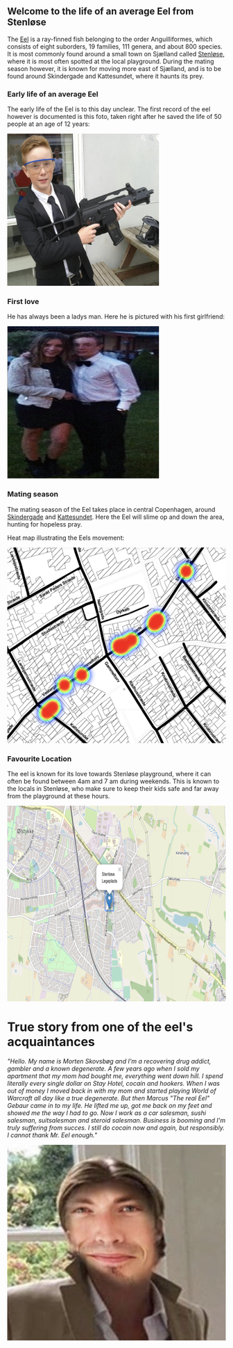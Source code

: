 ## Welcome to the life of an average Eel from Stenløse

The [Eel](https://en.wikipedia.org/wiki/Eel) is a ray-finned fish belonging to the order Anguilliformes, which consists of eight suborders, 19 families, 111 genera, and about 800 species. It is most commonly found around a small town on Sjælland called [Stenløse](https://da.wikipedia.org/wiki/Stenl%C3%B8se), where it is most often spotted at the local playground. During the mating season however, it is known for moving more east of Sjælland, and is to be found around Skindergade and Kattesundet, where it haunts its prey.





### Early life of an average Eel

The early life of the Eel is to this day unclear. The first record of the eel however is documented is this foto, taken right after he saved the life of 50 people at an age of 12 years:

<img src="eelbadboy.png" width="350" height="350">



### First love 
He has always been a ladys man. Here he is pictured with his first girlfriend:


<img src="eeldamer.png" width="350" height="350">


### Mating season

The mating season of the Eel takes place in central Copenhagen, around [Skindergade](https://www.facebook.com/realnicksoe) and [Kattesundet](https://www.facebook.com/christianruskov). Here the Eel will slime op and down the area, hunting for hopeless pray.

Heat map illustrating the Eels movement: 


<img src="heatmap.png" width="550" height="450">


### Favourite Location 
The eel is known for its love towards Stenløse playground, where it can often be found between 4am and 7 am during weekends. This is known to the locals in Stenløse, who make sure to keep their kids safe and far away from the playground at these hours.


<img src="Legeplads.png" width="550" height="450">




# True story from one of the eel's acquaintances

*"Hello. My name is Morten Skovsbøg and I'm a recovering drug addict, gambler and a known degenerate. A few years ago when I sold my apartment that my mom had bought me, everything went down hill. I spend literally every single dollar on Stay Hotel, cocain and hookers. When I was out of money I moved back in with my mom and started playing World of Warcraft all day like a true degenerate. But then Marcus "The real Eel" Gebaur came in to my life. He lifted me up, got me back on my feet and showed me the way I had to go. Now I work as a car salesman, sushi salesman, suitsalesman and steroid salesman. Business is booming and I'm truly suffering from succes. I still do cocain now and again, but responsibly. I cannot thank Mr. Eel enough."*


<img src="Morten.png" width="550" height="450">
